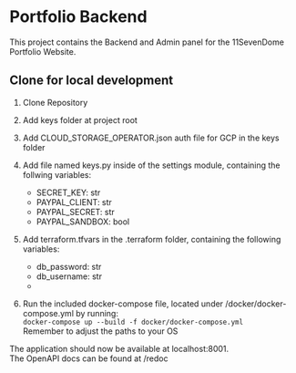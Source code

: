 # Portfolio Backend

This project contains the Backend and
Admin panel for the 11SevenDome Portfolio
Website.  

## Clone for local development

1. Clone Repository

2. Add keys folder at project root

3. Add CLOUD_STORAGE_OPERATOR.json auth
file for GCP in the keys folder

4. Add file named keys.py inside of the
settings module, containing the
follwing variables:
    - SECRET_KEY: str
    - PAYPAL_CLIENT: str
    - PAYPAL_SECRET: str
    - PAYPAL_SANDBOX: bool

5. Add terraform.tfvars in the
.terraform folder, containing the
following variables:
    - db_password: str
    - db_username: str
    - 

6. Run the included docker-compose file,
located under /docker/docker-compose.yml
by running:  
``docker-compose up --build -f docker/docker-compose.yml``  
Remember to adjust the paths to your OS  

The application should now be available at
localhost:8001.  
The OpenAPI docs can be found at /redoc
